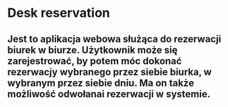 # Desk reservation

## Jest to aplikacja webowa służąca do rezerwacji biurek w biurze. Użytkownik może się zarejestrować, by potem móc dokonać rezerwacjy wybranego przez siebie biurka, w wybranym przez siebie dniu. Ma on także możliwość odwołanai rezerwacji w systemie.
